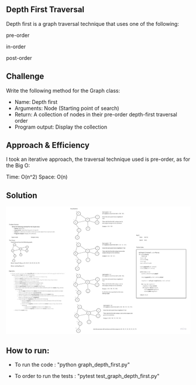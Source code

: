 ## Depth First Traversal
Depth first is a graph traversal technique that uses one of the following:

pre-order

in-order

post-order
## Challenge
Write the following method for the Graph class:

- Name: Depth first
- Arguments: Node (Starting point of search)
- Return: A collection of nodes in their pre-order depth-first traversal order
- Program output: Display the collection

## Approach & Efficiency
I took an iterative approach, the traversal technique used is pre-order, as for the Big O:

Time: O(n^2)
Space: O(n)
## Solution
![my whiteboard](depth_first.jpeg)

## How to run:
- To run the code : "python graph_depth_first.py"

- To order to run the tests : "pytest test_graph_depth_first.py"